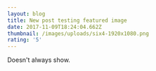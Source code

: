```yaml
---
layout: blog
title: New post testing featured image
date: 2017-11-09T18:24:04.662Z
thumbnail: /images/uploads/six4-1920x1080.png
rating: '5'
---
```

Doesn't always show.
